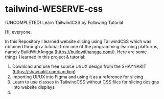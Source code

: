# tailwind-WESERVE-css
(UNCOMPLETED)
Learn TailwindCSS by Following Tutorial

Hi, everyone.

In this Repository I learned website slicing using TailwindCSS which was obtained through a tutorial from one of the programming learning platforms, namely BuildWithAngga (https://buildwithangga.com/). Here are some things I learned in this project & tutorial:
1. Download and use free source UI/UX design from the SHAYNAKIT (https://shaynakit.com/landing)
2. Importing UI/UX into Figma and using it as a reference for slicing
3. Learn to use classes in TailwindCSS without CSS files for slicing designs into website displays
4. 
